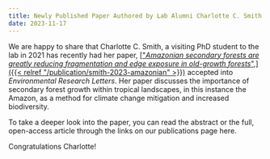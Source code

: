 ```yaml
---
title: Newly Published Paper Authored by Lab Alumni Charlotte C. Smith
date: 2023-11-17
---
```


We are happy to share that Charlotte C. Smith, a visiting PhD student to the lab in 2021 has recently had her paper, <u>["*Amazonian secondary forests are greatly reducing fragmentation and edge exposure in old-growth forests*",]({{< relref "/publication/smith-2023-amazonian" >}})</u> accepted into *Environmental Research Letters*. Her paper discusses the importance of secondary forest growth within tropical landscapes, in this instance the Amazon, as a method for climate change mitigation and increased biodiversity. 

To take a deeper look into the paper, you can read the abstract or the full, open-access article through the links on our publications page here. 

Congratulations Charlotte!
